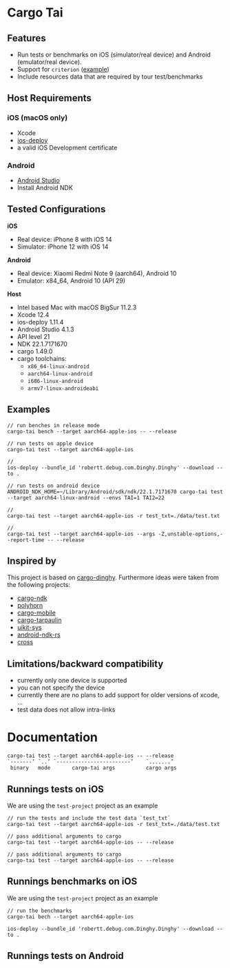 # Cargo Tai


## Features

- Run tests or benchmarks on iOS (simulator/real device) and Android (emulator/real device).
- Support for `criterion` ([example](./test-project/benches/criterion.rs))
- Include resources data that are required by tour test/benchmarks

## Host Requirements

### iOS (macOS only)

- Xcode
- [ios-deploy](https://github.com/ios-control/ios-deploy)
- a valid iOS Development certificate

### Android

- [Android Studio](https://developer.android.com/studio)
- Install Android NDK


## Tested Configurations

**iOS**
- Real device: iPhone 8 with iOS 14
- Simulator: iPhone 12 with iOS 14

**Android**
- Real device: Xiaomi Redmi Note 9 (aarch64), Android 10
- Emulator: x84_64, Android 10 (API 29)

**Host**
- Intel based Mac with macOS BigSur 11.2.3
- Xcode 12.4
- ios-deploy 1.11.4
- Android Studio 4.1.3
- API level 21
- NDK 22.1.7171670
- cargo 1.49.0
- cargo toolchains:
  - `x86_64-linux-android`
  - `aarch64-linux-android`
  - `i686-linux-android`
  - `armv7-linux-androideabi`

## Examples

```
// run benches in release mode
cargo-tai bench --target aarch64-apple-ios -- --release

// run tests on apple device
cargo-tai test --target aarch64-apple-ios

//
ios-deploy --bundle_id 'robertt.debug.com.Dinghy.Dinghy' --download --to .

// run tests on android device
ANDROID_NDK_HOME=~/Library/Android/sdk/ndk/22.1.7171670 cargo-tai test --target aarch64-linux-android --envs TAI=1 TAI2=22

//
cargo-tai test --target aarch64-apple-ios -r test_txt=./data/test.txt

//
cargo-tai test --target aarch64-apple-ios --args -Z,unstable-options,--report-time -- --release
```

## Inspired by

This project is based on [cargo-dinghy](https://github.com/sonos/dinghy).
Furthermore ideas were taken from the following projects:

- [cargo-ndk](https://github.com/bbqsrc/cargo-ndk)
- [polyhorn](https://github.com/polyhorn)
- [cargo-mobile](https://github.com/BrainiumLLC/cargo-mobile)
- [cargo-tarpaulin](https://github.com/xd009642/tarpaulin)
- [uikit-sys](https://github.com/simlay/uikit-sys)
- [android-ndk-rs](https://github.com/rust-windowing/android-ndk-rs)
- [cross](https://github.com/rust-embedded/cross)

## Limitations/backward compatibility

- currently only one device is supported
- you can not specify the device
- currently there are no plans to add support for older versions of xcode, ...
- test data does not allow intra-links 

# Documentation


```
cargo-tai test --target aarch64-apple-ios -- --release
`-------’ `..’ `------------------------’    `.......’
 binary   mode       cargo-tai args          cargo args
```

## Runnings tests on iOS

We are using the `test-project` project as an example

```
// run the tests and include the test data `test_txt`
cargo-tai test --target aarch64-apple-ios -r test_txt=./data/test.txt

// pass additional arguments to cargo
cargo-tai test --target aarch64-apple-ios -- --release

// pass additional arguments to cargo
cargo-tai test --target aarch64-apple-ios -- --release
```

## Runnings benchmarks on iOS

We are using the `test-project` project as an example

```
// run the benchmarks
cargo-tai bech --target aarch64-apple-ios

ios-deploy --bundle_id 'robertt.debug.com.Dinghy.Dinghy' --download --to .
```


## Runnings tests on Android
